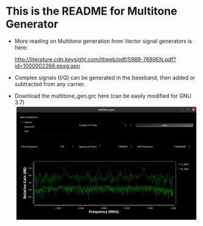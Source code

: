# This is the README for Multitone Generator

* More reading on Multitone generation from Vector signal generators is here:

   http://literature.cdn.keysight.com/litweb/pdf/5988-7689EN.pdf?id=1000002266:epsg:apn
   
* Complex signals (I/Q) can be generated in the baseband, then added or subtracted from any carrier.
   
* Download the multitone_gen.grc here (can be easily modified for GNU 3.7)
   ![GNUradio flowgraph for a Multitone Waveform, Input and Output are plotted from PlutoSDR](https://github.com/SSkySurfer/SDR_Learning/blob/main/images/multitone_gen.png)
